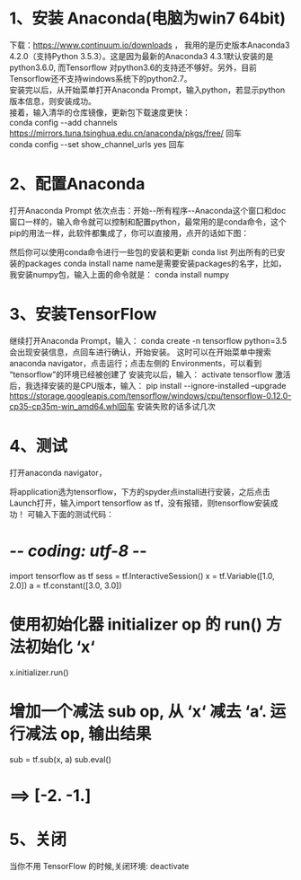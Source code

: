 # 1、安装 Anaconda(电脑为win7 64bit)
 
 下载：https://www.continuum.io/downloads ， 我用的是历史版本Anaconda3 4.2.0（支持Python 3.5.3）。这是因为最新的Anaconda3 4.3.1默认安装的是python3.6.0, 而Tensorflow 对python3.6的支持还不够好。另外，目前Tensorflow还不支持windows系统下的python2.7。<br>
 安装完以后，从开始菜单打开Anaconda Prompt，输入python，若显示python版本信息，则安装成功。<br>
接着，输入清华的仓库镜像，更新包下载速度更快：<br>
conda config --add channels https://mirrors.tuna.tsinghua.edu.cn/anaconda/pkgs/free/ 回车<br>
conda config --set show_channel_urls yes 回车<br>
# 2、配置Anaconda
打开Anaconda Prompt
依次点击：开始--所有程序--Anaconda这个窗口和doc窗口一样的，输入命令就可以控制和配置python，最常用的是conda命令，这个pip的用法一样，此软件都集成了，你可以直接用，点开的话如下图：
 
然后你可以使用conda命令进行一些包的安装和更新
conda list
列出所有的已安装的packages
conda install name
name是需要安装packages的名字，比如，我安装numpy包，输入上面的命令就是：
conda install numpy
 
# 3、安装TensorFlow
继续打开Anaconda Prompt，输入：
conda create -n tensorflow python=3.5
会出现安装信息，点回车进行确认，开始安装。
这时可以在开始菜单中搜索 anaconda navigator，点击运行；点击左侧的 Environments，可以看到 “tensorflow”的环境已经被创建了
安装完以后，输入：
activate tensorflow
激活后，我选择安装的是CPU版本，输入：
pip install --ignore-installed –upgrade https://storage.googleapis.com/tensorflow/windows/cpu/tensorflow-0.12.0-cp35-cp35m-win_amd64.whl回车
安装失败的话多试几次
 
# 4、测试
打开anaconda navigator，
 
将application选为tensorflow，下方的spyder点install进行安装，之后点击Launch打开，输入import tensorflow as tf，没有报错，则tensorflow安装成功！
可输入下面的测试代码：
# -*- coding: utf-8 -*-
import tensorflow as tf
sess = tf.InteractiveSession()
x = tf.Variable([1.0, 2.0])
a = tf.constant([3.0, 3.0])
# 使用初始化器 initializer op 的 run() 方法初始化 ‘x‘ 
x.initializer.run()
 
# 增加一个减法 sub op, 从 ‘x‘ 减去 ‘a‘. 运行减法 op, 输出结果 
sub = tf.sub(x, a)
sub.eval()
# ==> [-2. -1.]  
 
# 5、关闭
当你不用 TensorFlow 的时候,关闭环境:
  deactivate


